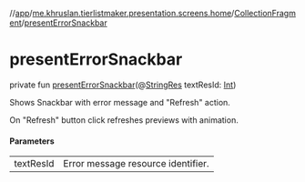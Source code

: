 //[app](../../../index.md)/[me.khruslan.tierlistmaker.presentation.screens.home](../index.md)/[CollectionFragment](index.md)/[presentErrorSnackbar](present-error-snackbar.md)

# presentErrorSnackbar

private fun [presentErrorSnackbar](present-error-snackbar.md)(@[StringRes](https://developer.android.com/reference/kotlin/androidx/annotation/StringRes.html) textResId: [Int](https://kotlinlang.org/api/latest/jvm/stdlib/kotlin/-int/index.html))

Shows Snackbar with error message and &quot;Refresh&quot; action.

On &quot;Refresh&quot; button click refreshes previews with animation.

#### Parameters

| | |
|---|---|
| textResId | Error message resource identifier. |
